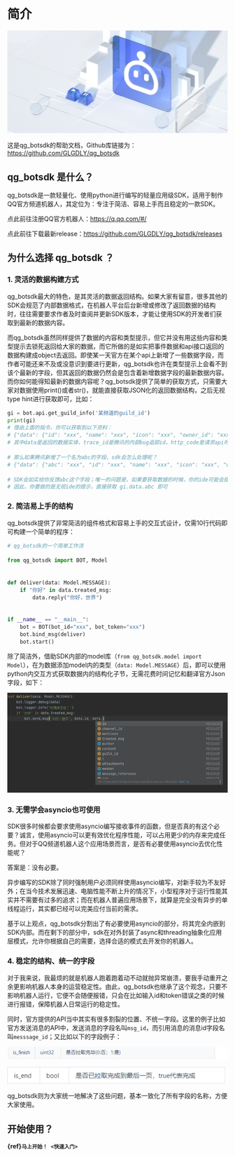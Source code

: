 # 简介

![](image/intro0.jpg)

这是qg_botsdk的帮助文档，Github库链接为：<https://github.com/GLGDLY/qg_botsdk>

## qg_botsdk 是什么？

qg_botsdk是一款轻量化、使用python进行编写的轻量应用级SDK，适用于制作QQ官方频道机器人，其定位为：专注于简洁、容易上手而且稳定的一款SDK。

点此前往注册QQ官方机器人：<https://q.qq.com/#/>

点此前往下载最新release：<https://github.com/GLGDLY/qg_botsdk/releases>

## 为什么选择 qg_botsdk ？

### 1. 灵活的数据构建方式

qg_botsdk最大的特色，是其灵活的数据返回结构。如果大家有留意，很多其他的SDK会规范了内部数据格式，在机器人平台后台新增或修改了返回数据的结构时，往往需要要求作者及时查阅并更新SDK版本，才能让使用SDK的开发者们获取到最新的数据内容。

而qg_botsdk虽然同样提供了数据的内容和类型提示，但它并没有用这些内容和类型提示去锁死返回给大家的数据，而它所做的是如实把事件数据和api接口返回的数据构建成object去返回。即使某一天官方在某个api上新增了一些数据字段，而作者可能还来不及或没意识到要进行更新，qg_botsdk也许在类型提示上会看不到该个最新的字段，但其返回的数据仍然会是包含着新增数据字段的最新数据内容。而你如何能得知最新的数据内容呢？qg_botsdk提供了简单的获取方式，只需要大家对数据使用print()或者str()，就能直接获取JSON化的返回数据结构，之后无视type hint进行获取即可，比如：

```python
gi = bot.api.get_guild_info('某频道的guild_id')
print(gi)
# 借由上面的指令，你可以获取到以下资料：
# {"data": {"id": "xxx", "name": "xxx", "icon": "xxx", "owner_id": "xxx", "owner": false, "joined_at": "xxx", "member_count": 11, "max_members": 1200, "description": "xxx"}, "trace_id": "xxx", "http_code": 200, "result": true}
# 其中data是返回的数据实体，trace_id是腾讯的内部bug追踪id，http_code是请求api时返回的状态码，result是sdk帮忙判断的api请求是否成功

# 那么如果腾讯新增了一个名为abc的字段，sdk会怎么处理呢？
# {"data": {"abc": "xxx", "id": "xxx", "name": "xxx", "icon": "xxx", "owner_id": "xxx", "owner": false, "joined_at": "xxx", "member_count": 11, "max_members": 1200, "description": "xxx"}, "trace_id": "xxx", "http_code": 200, "result": true}

# SDK会如实给你反馈abc这个字段；唯一的问题是，如果要获取数据的时候，你的ide可能会提示无相关字段
# 因此，你要做的是无视ide的提示，直接获取 gi.data.abc 即可
```

### 2. 简洁易上手的结构

qg_botsdk提供了非常简洁的组件格式和容易上手的交互式设计，仅需10行代码即可构建一个简单的程序：

```python
# qg_botsdk的一个简单工作流

from qg_botsdk import BOT, Model


def deliver(data: Model.MESSAGE):
    if "你好" in data.treated_msg:
        data.reply("你好，世界")


if __name__ == "__main__":
    bot = BOT(bot_id="xxx", bot_token="xxx")
    bot.bind_msg(deliver)
    bot.start()
```

除了简洁外，借助SDK内部的model库（`from qg_botsdk.model import Model`），在为数据添加model内的类型（`data: Model.MESSAGE`）后，即可以使用python内交互方式获取数据内的结构化子节，无需花费时间记忆和翻译官方Json字段，如下：

![](image/intro1.png)

### 3. 无需学会asyncio也可使用

SDK很多时候都会要求使用asyncio编写接收事件的函数，但是否真的有这个必要？诚言，使用asyncio可以更有效优化程序性能，可以占用更少的内存来完成任务。但对于QQ频道机器人这个应用场景而言，是否有必要使用asyncio去优化性能呢？

答案是：没有必要。

异步编写的SDK除了同时强制用户必须同样使用asyncio编写，对新手较为不友好外；在当今技术发展迅速、电脑性能不断上升的情况下，小型程序对于运行性能其实并不需要有过多的追求；而在机器人普遍应用场景下，就算是完全没有异步的单线程运行，其实都已经可以完美应付当前的需求。

基于以上观点，qg_botsdk分割出了有必要使用asyncio的部分，将其完全内嵌到SDK内部。而在剩下的部分中，sdk在对外封装了async和threading抽象化应用层模式，允许你根据自己的需要，选择合适的模式去开发你的机器人。

### 4. 稳定的结构、统一的字段

对于我来说，我最烦的就是机器人跑着跑着动不动就抛异常崩溃，要我手动重开之余更影响机器人本身的运营稳定性。由此，qg_botsdk也继承了这个观念，只要不影响机器人运行，它便不会随便报错，只会在比如输入id和token错误之类的时候进行报错，保障机器人日常运行的稳定性。

同时，官方提供的API当中其实有很多割裂的位置、不统一字段。这里的例子比如官方发送消息的API中，发送消息的字段名叫`msg_id`，而引用消息的消息id字段名叫`messsage_id`；又比如以下的字段例子：

![](image/intro2.png)

![](image/intro3.png)

qg_botsdk则为大家统一地解决了这些问题，基本一致化了所有字段的名称，方便大家使用。

## 开始使用？

**{ref}`马上开始！ <快速入门>`**
